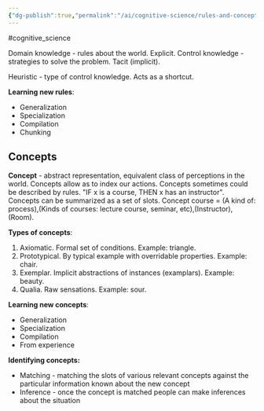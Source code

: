 ```yaml
---
{"dg-publish":true,"permalink":"/ai/cognitive-science/rules-and-concepts/","created":"","updated":""}
---
```


#cognitive_science 

Domain knowledge - rules about the world. Explicit.
Control knowledge - strategies to solve the problem. Tacit (implicit).

Heuristic - type of control knowledge. Acts as a shortcut.

**Learning new rules**:
- Generalization
- Specialization
- Compilation
- Chunking

## Concepts

**Concept** - abstract representation, equivalent class of perceptions in the world.
Concepts allow as to index our actions.
Concepts sometimes could be described by rules. "IF x is a course, THEN x has an instructor".
Concepts can be summarized as a set of slots. Concept course = (A kind of: process),(Kinds of courses: lecture course, seminar, etc),(Instructor),(Room).

**Types of concepts**: 
1. Axiomatic. Formal set of conditions. Example: triangle.
2. Prototypical. By typical example with overridable properties. Example: chair.
3. Exemplar. Implicit abstractions of instances (examplars). Example: beauty.
4. Qualia. Raw sensations. Example: sour.

**Learning new concepts**:
- Generalization
- Specialization
- Compilation
- From experience

**Identifying concepts:**
- Matching - matching the slots of various relevant concepts against the particular information known about the new concept
- Inference - once the concept is matched people can make inferences about the situation


